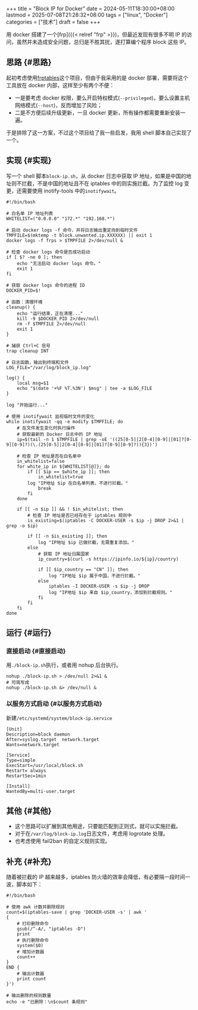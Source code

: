 +++
title = "Block IP for Docker"
date = 2024-05-11T18:30:00+08:00
lastmod = 2025-07-08T21:28:32+08:00
tags = ["linux", "Docker"]
categories = ["技术"]
draft = false
+++

用 docker 搭建了一个[frp]({{< relref "frp" >}})，但最近发现有很多不明 IP 的访问，虽然并未造成安全问题，总归是不胜其扰，遂打算编个程序 block 这些 IP。 <br/>

<!--more-->


## 思路 {#思路}

起初考虑使用[frptables](https://github.com/zngw/frptables)这个项目，但由于我采用的是 docker 部署，需要将这个工具放在 docker 内部，这样至少有两个不便： <br/>

-   一是要考虑 docker 权限，要么开启特权模式(`--privileged`)，要么设置主机网络模式(`--host`)，反而增加了风险； <br/>
-   二是不方便后续升级更新，一旦 docker 更新，所有操作都需要重新安装一遍。 <br/>

于是排除了这一方案，不过这个项目给了我一些启发，我用 shell 脚本自己实现了一个。 <br/>


## 实现 {#实现}

写一个 shell 脚本​`block-ip.sh`​，从 docker 日志中获取 IP 地址，如果是中国的地址则不拦截，不是中国的地址且不在 iptables 中的则实施拦截。为了监控 log 变更，还需要使用 inotify-tools 中的​`inotifywait`​。 <br/>

```shell
#!/bin/bash

# 白名单 IP 地址列表
WHITELIST=("0.0.0.0" "172.*" "192.168.*")

# 启动 docker logs -f 命令，并将日志输出重定向到临时文件
TMPFILE=$(mktemp -t block.unwanted.ip.XXXXXX) || exit 1
docker logs -f frps > $TMPFILE 2>/dev/null &

# 检查 docker logs 命令是否成功启动
if [ $? -ne 0 ]; then
    echo "无法启动 docker logs 命令。"
    exit 1
fi

# 获取 docker logs 命令的进程 ID
DOCKER_PID=$!

# 函数：清理环境
cleanup() {
    echo "运行结束，正在清理..."
    kill -9 $DOCKER_PID 2>/dev/null
    rm -f $TMPFILE 2>/dev/null
    exit 1
}

# 捕获 Ctrl+C 信号
trap cleanup INT

# 日志函数，输出到终端和文件
LOG_FILE="/var/log/block_ip.log"

log() {
    local msg=$1
    echo "$(date '+%F %T.%3N') $msg" | tee -a $LOG_FILE
}

log "开始运行..."

# 使用 inotifywait 监视临时文件的变化
while inotifywait -qq -e modify $TMPFILE; do
    # 在文件发生变化时执行操作
    # 获取最新的 Docker 日志中的 IP 地址
    ip=$(tail -n 1 $TMPFILE | grep -oE '((25[0-5]|2[0-4][0-9]|[01]?[0-9][0-9]?)(\.(25[0-5]|2[0-4][0-9]|[01]?[0-9][0-9]?)){3})')

    # 检查 IP 地址是否在白名单中
    in_whitelist=false
    for white_ip in ${WHITELIST[@]}; do
        if [[ $ip == $white_ip ]]; then
            in_whitelist=true
        log "IP地址 $ip 在白名单列表，不进行拦截。"
            break
        fi
    done

    if [[ -n $ip ]] && ! $in_whitelist; then
        # 检查 IP 地址是否已经存在于 iptables 规则中
        is_existing=$(iptables -C DOCKER-USER -s $ip -j DROP 2>&1 | grep -o $ip)

        if [[ -n $is_existing ]]; then
            log "IP地址 $ip 已做拦截，无需重复添加。"
        else
            # 获取 IP 地址归属国家
            ip_country=$(curl -s https://ipinfo.io/${ip}/country)

            if [[ $ip_country == "CN" ]]; then
                log "IP地址 $ip 属于中国，不进行拦截。"
            else
                iptables -I DOCKER-USER -s $ip -j DROP
                log "IP地址 $ip 来自 $ip_country，添加到拦截规则。"
            fi
        fi
    fi
done
```


## 运行 {#运行}


### 直接启动 {#直接启动}

用​​`./block-ip.sh`​执行，或者用 nohup 后台执行。 <br/>

```shell
nohup ./block-ip.sh > /dev/null 2>&1 &
# 可简写成
nohup ./block-ip.sh &> /dev/null &
```


### 以服务方式启动 {#以服务方式启动}

新建​`/etc/systemd/system/block-ip.service` <br/>

```shell
[Unit]
Description=block daemon
After=syslog.target  network.target
Wants=network.target

[Service]
Type=simple
ExecStart=/usr/local/block.sh
Restart= always
RestartSec=1min

[Install]
WantedBy=multi-user.target
```


## 其他 {#其他}

-   这个思路可以扩展到其他用途，只要能匹配到正则式，就可以实施拦截。 <br/>
-   对于在​`/var/log/block-ip.log`​日志文件，考虑用 logrotate 处理。 <br/>
-   也考虑使用 fail2ban 的自定义规则实现。 <br/>


## 补充 {#补充}

随着被拦截的 IP 越来越多，iptables 防火墙的效率会降低，有必要隔一段时间一波，脚本如下： <br/>

```shell
#!/bin/bash

# 使用 awk 计数并删除规则
count=$(iptables-save | grep 'DOCKER-USER -s' | awk '
{
    # 打印删除命令
    gsub(/^-A/, "iptables -D")
    print
    # 执行删除命令
    system($0)
    # 增加计数器
    count++
}
END {
    # 输出计数器
    print count
}')

# 输出删除的规则数量
echo -e "已删除：\n$count 条规则"
```

